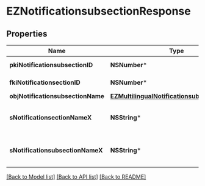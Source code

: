 # EZNotificationsubsectionResponse

## Properties
Name | Type | Description | Notes
------------ | ------------- | ------------- | -------------
**pkiNotificationsubsectionID** | **NSNumber*** | The unique ID of the Notificationsubsection | 
**fkiNotificationsectionID** | **NSNumber*** | The unique ID of the Notificationsection | 
**objNotificationsubsectionName** | [**EZMultilingualNotificationsubsectionName***](EZMultilingualNotificationsubsectionName.md) |  | [optional] 
**sNotificationsectionNameX** | **NSString*** | The name of the Notificationsection in the language of the requester | [optional] 
**sNotificationsubsectionNameX** | **NSString*** | The name of the Notificationsubsection in the language of the requester | 

[[Back to Model list]](../README.md#documentation-for-models) [[Back to API list]](../README.md#documentation-for-api-endpoints) [[Back to README]](../README.md)


